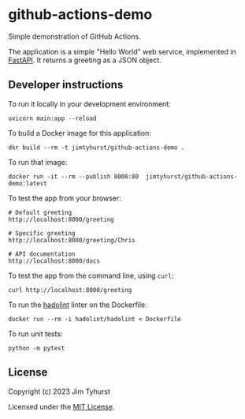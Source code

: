 # github-actions-demo

Simple demonstration of GitHub Actions.

The application is a simple "Hello World" web service, implemented in
[FastAPI](https://fastapi.tiangolo.com/).
It returns a greeting as a JSON object.

## Developer instructions
To run it locally in your development environment:

```shell
uvicorn main:app --reload
```

To build a Docker image for this application:

```shell
dkr build --rm -t jimtyhurst/github-actions-demo .
```

To run that image:
```shell
docker run -it --rm --publish 8000:80  jimtyhurst/github-actions-demo:latest
```

To test the app from your browser:

```
# Default greeting
http://localhost:8000/greeting

# Specific greeting
http://localhost:8000/greeting/Chris

# API documentation
http://localhost:8000/docs
```

To test the app from the command line, using `curl`:

```shell
curl http://localhost:8000/greeting
```

To run the [hadolint]() linter on the Dockerfile:

```shell
docker run --rm -i hadolint/hadolint < Dockerfile
```

To run unit tests:

```shell
python -m pytest
```

## License
Copyright (c) 2023 Jim Tyhurst

Licensed under the [MIT License](./LICENSE).

